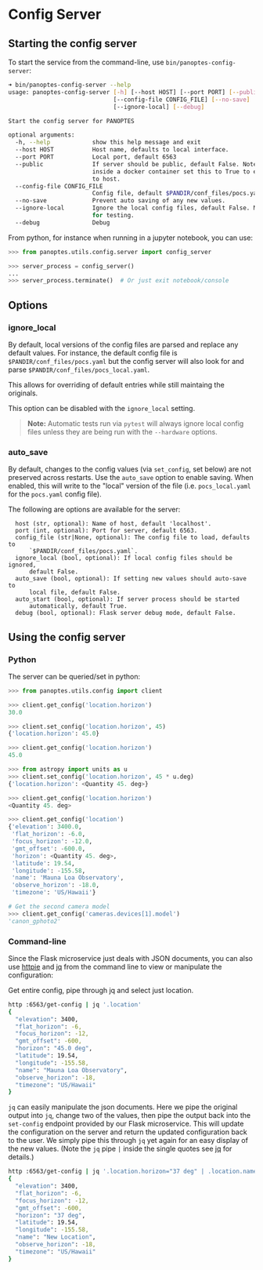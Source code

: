 # Config Server

## Starting the config server

To start the service from the command-line, use `bin/panoptes-config-server`:

```bash
➜ bin/panoptes-config-server --help
usage: panoptes-config-server [-h] [--host HOST] [--port PORT] [--public]
                              [--config-file CONFIG_FILE] [--no-save]
                              [--ignore-local] [--debug]

Start the config server for PANOPTES

optional arguments:
  -h, --help            show this help message and exit
  --host HOST           Host name, defaults to local interface.
  --port PORT           Local port, default 6563
  --public              If server should be public, default False. Note:
                        inside a docker container set this to True to expose
                        to host.
  --config-file CONFIG_FILE
                        Config file, default $PANDIR/conf_files/pocs.yaml
  --no-save             Prevent auto saving of any new values.
  --ignore-local        Ignore the local config files, default False. Mostly
                        for testing.
  --debug               Debug
```

From python, for instance when running in a jupyter notebook, you can use:

```python
>>> from panoptes.utils.config.server import config_server

>>> server_process = config_server()
...
>>> server_process.terminate()  # Or just exit notebook/console
```

## Options

### ignore_local

By default, local versions of the config files are parsed and replace any default
values. For instance, the default config file is `$PANDIR/conf_files/pocs.yaml` but
the config server will also look for and parse `$PANDIR/conf_files/pocs_local.yaml`.

This allows for overriding of default entries while still maintaing the originals.

This option can be disabled with the `ignore_local` setting.

> **Note:** Automatic tests run via `pytest` will always ignore local config files
unless they are being run with the `--hardware` options.

### auto_save

By default, changes to the config values (via `set_config`, set below) are not
preserved across restarts. Use the `auto_save` option to enable saving. When
enabled, this will write to the "local" version of the file (i.e. `pocs_local.yaml`
for the `pocs.yaml` config file).

The following are options are available for the server:

```
  host (str, optional): Name of host, default 'localhost'.
  port (int, optional): Port for server, default 6563.
  config_file (str|None, optional): The config file to load, defaults to
      `$PANDIR/conf_files/pocs.yaml`.
  ignore_local (bool, optional): If local config files should be ignored,
      default False.
  auto_save (bool, optional): If setting new values should auto-save to
      local file, default False.
  auto_start (bool, optional): If server process should be started
      automatically, default True.
  debug (bool, optional): Flask server debug mode, default False.
```

## Using the config server

### Python

The server can be queried/set in python:

```python
>>> from panoptes.utils.config import client

>>> client.get_config('location.horizon')
30.0

>>> client.set_config('location.horizon', 45)
{'location.horizon': 45.0}

>>> client.get_config('location.horizon')
45.0

>>> from astropy import units as u
>>> client.set_config('location.horizon', 45 * u.deg)
{'location.horizon': <Quantity 45. deg>}

>>> client.get_config('location.horizon')
<Quantity 45. deg>

>>> client.get_config('location')
{'elevation': 3400.0,
 'flat_horizon': -6.0,
 'focus_horizon': -12.0,
 'gmt_offset': -600.0,
 'horizon': <Quantity 45. deg>,
 'latitude': 19.54,
 'longitude': -155.58,
 'name': 'Mauna Loa Observatory',
 'observe_horizon': -18.0,
 'timezone': 'US/Hawaii'}

# Get the second camera model
>>> client.get_config('cameras.devices[1].model')
'canon_gphoto2'
```

### Command-line

Since the Flask microservice just deals with JSON documents, you can also use
[httpie](https://httpie.org/) and [jq](https://stedolan.github.io/jq/) from the command line to view
or manipulate the configuration:

Get entire config, pipe through jq and select just location.

```bash
http :6563/get-config | jq '.location'
{
  "elevation": 3400,
  "flat_horizon": -6,
  "focus_horizon": -12,
  "gmt_offset": -600,
  "horizon": "45.0 deg",
  "latitude": 19.54,
  "longitude": -155.58,
  "name": "Mauna Loa Observatory",
  "observe_horizon": -18,
  "timezone": "US/Hawaii"
}
```

`jq` can easily manipulate the json documents. Here we pipe the original output into `jq`, change two of the values, then pipe
the output back into the `set-config` endpoint provided by our Flask microservice. This will update the configuration on the server
and return the updated configuration back to the user. We simply pipe this through `jq` yet again for an easy display of the new values.
(Note the `jq` pipe `|` inside the single quotes see [jq](https://stedolan.github.io/jg/) for details.)

```bash
http :6563/get-config | jq '.location.horizon="37 deg" | .location.name="New Location"' | http :6563/set-config | jq '.location'
{
  "elevation": 3400,
  "flat_horizon": -6,
  "focus_horizon": -12,
  "gmt_offset": -600,
  "horizon": "37 deg",
  "latitude": 19.54,
  "longitude": -155.58,
  "name": "New Location",
  "observe_horizon": -18,
  "timezone": "US/Hawaii"
}
```
